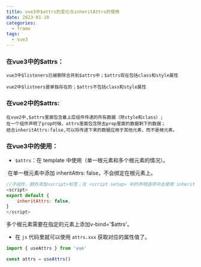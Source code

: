 ```yaml
---
title: vue3中$attrs的变化与inheritAttrs的使用
date: 2023-01-10
categories:
  - frame
tags:
  - vue3
---
```


### 在vue3中的$attrs：

```
vue3中$listeners已被删除合并到$attrs中；$attrs现在包括class和style属性

vue2中$listners是单独存在的；$attrs不包括class和style属性
```

### 在vue2中的$attrs:

```
在vue2中,$attrs里面包含着上层组件传递的所有数据（除style和class）;
在一个组件声明了prop时候，attrs里面包含除去prop里面的数据剩下的数据；
结合inheritAttrs:false,可以将传递下来的数据应用于其他元素，而不是根元素。
```

### 在vue3中的使用：

- `$attrs`：在 template 中使用（单一根元素和多个根元素的情况）。

​        在单一根元素中添加 inheritAttrs: false，不会绑定在根元素上。

```js
//子组件，额外添加<script>标签；在 <script setup> 中的声明选项中去使用 inheritAttrs
<script>
export default {
    inheritAttrs: false,
}
</script>
```

多个根元素需要在指定的元素上添加v-bind='$attrs'。

- 在 `js` 代码里就可以使用 `attrs.xxx` 获取对应的属性值了。

```js
import { useAttrs } from 'vue'

const attrs = useAttrs()
```



